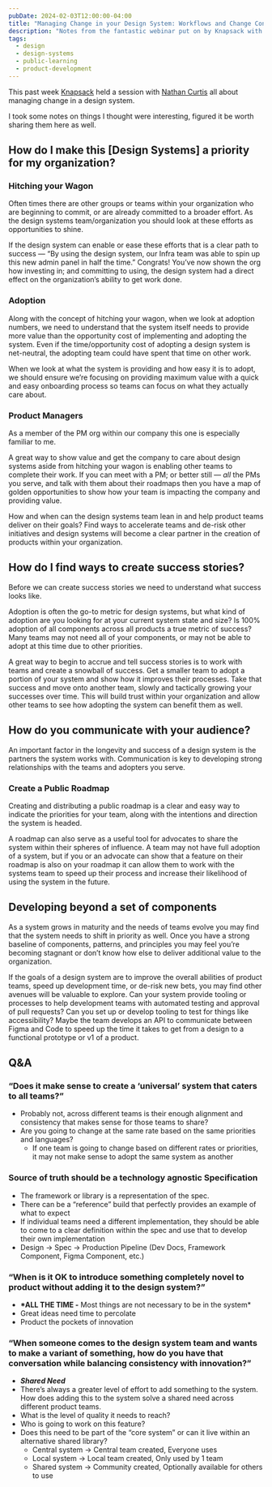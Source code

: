 ```yaml
---
pubDate: 2024-02-03T12:00:00-04:00
title: "Managing Change in your Design System: Workflows and Change Control at Enterprise Scale"
description: "Notes from the fantastic webinar put on by Knapsack with Nathan Curtis"
tags:
  - design
  - design-systems
  - public-learning
  - product-development
---
```


This past week [Knapsack](https://www.knapsack.cloud/) held a session with [Nathan Curtis](https://twitter.com/nathanacurtis) all about managing change in a design system.

I took some notes on things I thought were interesting, figured it be worth sharing them here as well.

## **How do I make this [Design Systems] a priority for my organization?**

### Hitching your Wagon

Often times there are other groups or teams within your organization who are beginning to commit, or are already committed to a broader effort. As the design systems team/organization you should look at these efforts as opportunities to shine.

If the design system can enable or ease these efforts that is a clear path to success — “By using the design system, our Infra team was able to spin up this new admin panel in half the time.” Congrats! You’ve now shown the org how investing in; and committing to using, the design system had a direct effect on the organization’s ability to get work done.

### Adoption

Along with the concept of hitching your wagon, when we look at adoption numbers, we need to understand that the system itself needs to provide more value than the opportunity cost of implementing and adopting the system. Even if the time/opportunity cost of adopting a design system is net-neutral, the adopting team could have spent that time on other work.

When we look at what the system is providing and how easy it is to adopt, we should ensure we’re focusing on providing maximum value with a quick and easy onboarding process so teams can focus on what they actually care about.

### Product Managers

As a member of the PM org within our company this one is especially familiar to me.

A great way to show value and get the company to care about design systems aside from hitching your wagon is enabling other teams to complete their work. If you can meet with a PM; or better still — _all_ the PMs you serve, and talk with them about their roadmaps then you have a map of golden opportunities to show how your team is impacting the company and providing value.

How and when can the design systems team lean in and help product teams deliver on their goals? Find ways to accelerate teams and de-risk other initiatives and design systems will become a clear partner in the creation of products within your organization.

## **How do I find ways to create success stories?**

Before we can create success stories we need to understand what success looks like.

Adoption is often the go-to metric for design systems, but what kind of adoption are you looking for at your current system state and size? Is 100% adoption of all components across all products a true metric of success? Many teams may not need all of your components, or may not be able to adopt at this time due to other priorities.

A great way to begin to accrue and tell success stories is to work with teams and create a snowball of success. Get a smaller team to adopt a portion of your system and show how it improves their processes. Take that success and move onto another team, slowly and tactically growing your successes over time. This will build trust within your organization and allow other teams to see how adopting the system can benefit them as well.

## **How do you communicate with your audience?**

An important factor in the longevity and success of a design system is the partners the system works with. Communication is key to developing strong relationships with the teams and adopters you serve.

### Create a Public Roadmap

Creating and distributing a public roadmap is a clear and easy way to indicate the priorities for your team, along with the intentions and direction the system is headed.

A roadmap can also serve as a useful tool for advocates to share the system within their spheres of influence. A team may not have full adoption of a system, but if you or an advocate can show that a feature on their roadmap is also on your roadmap it can allow them to work with the systems team to speed up their process and increase their likelihood of using the system in the future.

## Developing beyond a set of components

As a system grows in maturity and the needs of teams evolve you may find that the system needs to shift in priority as well. Once you have a strong baseline of components, patterns, and principles you may feel you’re becoming stagnant or don’t know how else to deliver additional value to the organization.

If the goals of a design system are to improve the overall abilities of product teams, speed up development time, or de-risk new bets, you may find other avenues will be valuable to explore. Can your system provide tooling or processes to help development teams with automated testing and approval of pull requests? Can you set up or develop tooling to test for things like accessibility? Maybe the team develops an API to communicate between Figma and Code to speed up the time it takes to get from a design to a functional prototype or v1 of a product.

## Q&A

### “Does it make sense to create a ‘universal’ system that caters to all teams?”

- Probably not, across different teams is their enough alignment and consistency that makes sense for those teams to share?
- Are you going to change at the same rate based on the same priorities and languages?
  - If one team is going to change based on different rates or priorities, it may not make sense to adopt the same system as another

### Source of truth should be a technology agnostic Specification

- The framework or library is a representation of the spec.
- There can be a “reference” build that perfectly provides an example of what to expect
- If individual teams need a different implementation, they should be able to come to a clear definition within the spec and use that to develop their own implementation
- Design → Spec → Production Pipeline (Dev Docs, Framework Component, Figma Component, etc.)

### “When is it OK to introduce something completely novel to product without adding it to the design system?”

- **\*ALL THE TIME -** Most things are not necessary to be in the system\*
- Great ideas need time to percolate
- Product the pockets of innovation

### “When someone comes to the design system team and wants to make a variant of something, how do you have that conversation while balancing consistency with innovation?”

- **_Shared Need_**
- There’s always a greater level of effort to add something to the system. How does adding this to the system solve a shared need across different product teams.
- What is the level of quality it needs to reach?
- Who is going to work on this feature?
- Does this need to be part of the “core system” or can it live within an alternative shared library?
  - Central system → Central team created, Everyone uses
  - Local system → Local team created, Only used by 1 team
  - Shared system → Community created, Optionally available for others to use
